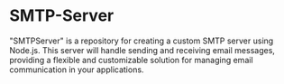 # SMTP-Server
"SMTPServer" is a repository for creating a custom SMTP server using Node.js. This server will handle sending and receiving email messages, providing a flexible and customizable solution for managing email communication in your applications.
